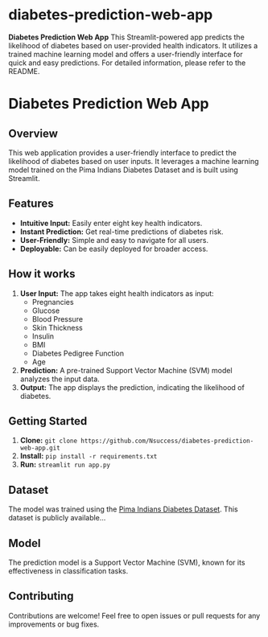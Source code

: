 # diabetes-prediction-web-app
**Diabetes Prediction Web App**  This Streamlit-powered app predicts the likelihood of diabetes based on user-provided health indicators. It utilizes a trained machine learning model and offers a user-friendly interface for quick and easy predictions.    For detailed information, please refer to the README.

# Diabetes Prediction Web App

## Overview

This web application provides a user-friendly interface to predict the likelihood of diabetes based on user inputs. It leverages a machine learning model trained on the Pima Indians Diabetes Dataset and is built using Streamlit.

## Features

- **Intuitive Input:** Easily enter eight key health indicators.
- **Instant Prediction:** Get real-time predictions of diabetes risk.
- **User-Friendly:**  Simple and easy to navigate for all users.
- **Deployable:** Can be easily deployed for broader access.

## How it works

1. **User Input:** The app takes eight health indicators as input:
    - Pregnancies
    - Glucose
    - Blood Pressure
    - Skin Thickness
    - Insulin
    - BMI
    - Diabetes Pedigree Function
    - Age
2. **Prediction:** A pre-trained Support Vector Machine (SVM) model analyzes the input data.
3. **Output:** The app displays the prediction, indicating the likelihood of diabetes.

## Getting Started

1. **Clone:** `git clone https://github.com/Nsuccess/diabetes-prediction-web-app.git`
2. **Install:** `pip install -r requirements.txt`
3. **Run:** `streamlit run app.py`

## Dataset

The model was trained using the [Pima Indians Diabetes Dataset](https://www.google.com/url?q=https%3A%2F%2Fwww.dropbox.com%2Fscl%2Ffi%2F4mqx40cvbqjrt8oa4ghcq%2Fdiabetes.csv%3Frlkey%3Dwtckz2bgujl7yo6tfchwrkbii%26st%3Dphnm3lqu%26dl%3D0). This dataset is publicly available...

## Model

The prediction model is a Support Vector Machine (SVM), known for its effectiveness in classification tasks.

## Contributing

Contributions are welcome! Feel free to open issues or pull requests for any improvements or bug fixes.
